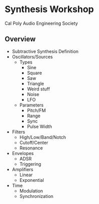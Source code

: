 # Synthesis Workshop
Cal Poly Audio Engineering Society

## Overview
- Subtractive Synthesis Definition
- Oscillators/Sources
   - Types
      - Sine
      - Square
      - Saw
      - Triangle
      - Weird stuff
      - Noise
      - LFO
   - Parameters
      - Pitch/FM
      - Range
      - Sync
      - Pulse Width
- Filters
   - High/Low/Band/Notch
   - Cutoff/Center
   - Resonance
- Envelopes
   - ADSR
   - Triggering
- Amplifiers
   - Linear
   - Exponential
- Time
   - Modulation
   - Synchronization

